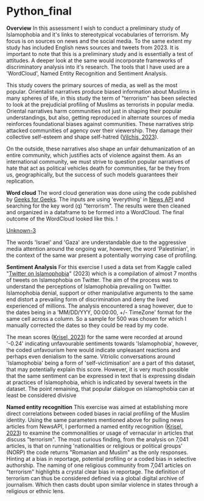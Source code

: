 # Python_final

**Overview**
In this assessment I wish to conduct a preliminary study of Islamophobia and it's links to stereotypical vocabularies of terrorism. My focus is on sources on news and the social media. To the same extent my study has included English news sources and tweets from 2023. It is important to note that this is a preliminary study and is essentially a test of attitudes. A deeper look at the same would incorporate frameworks of discriminatory analysis into it's research. The tools that I have used are a 'WordCloud', Named Entity Recognition and Sentiment Analysis.

This study covers the primary sources of media, as well as the most popular. Orientalist narratives produce biased information about Muslims in many spheres of life, in this study the term of "terrorism" has been selected to look at the prejudicial profiling of Muslims as terrorists in popular media. Oriental narratives harm communities not just in shaping their popular understandings, but also, getting reproduced in alternate sources of media reinforces foundational biases against communities. These narratives strip attacked communities of agency over their viewership. They damage their collective self-esteem and shape self-hatred ([Vilchis, 2023]([url](https://oxfordre.com/religion/display/10.1093/acrefore/9780199340378.001.0001/acrefore-9780199340378-e-1102))). 

On the outside, these narratives also shape an unfair dehumanization of an entire community, which justifies acts of violence against them. As an international community, we must strive to question popular narratives of hate that act as political vehicles death for communities, far be they from us, geographically, but the success of such models guarantees their replication. 

**Word cloud**
The word cloud generation was done using the code published by [Geeks for Geeks]([url](https://www.geeksforgeeks.org/generating-word-cloud-python/)https://www.geeksforgeeks.org/generating-word-cloud-python/). The inputs are using 'everything' in [News API]([url](https://newsapi.org)https://newsapi.org) and searching for the key word (q) "terrorism". The results were then cleaned and organized in a dataframe to be formed into a WordCloud. The final outcome of the WordCloud looked like this.  !

[Unknown-3](https://github.com/PrinceShah05/Python_final/assets/117305770/07c938e8-61f3-4c85-8302-dc770a3b6af3) 

The words 'Israel' and 'Gaza' are understandable due to the aggressive media attention around the ongoing war, however, the word 'Palestinian', in the context of the same war present a potentially worrying case of profiling. 

**Sentiment Analysis**
For this exercise I used a data set from Kaggle called "[Twitter on Islamophobia]([url](https://www.kaggle.com/datasets/nassimeidrissi/twitter-dataset-islamophobia-updated/)https://www.kaggle.com/datasets/nassimeidrissi/twitter-dataset-islamophobia-updated/)" (2023) which is a compilation of almost 7 months of tweets on Islamophobia on Twitter. The aim of the process was to understand the perceptions of Islamophobia prevailing on Twitter. Islamophobia denial, support or other manipulative arguments to the same end distort a prevailing form of discrimination and deny the lived experienced of millions. The analysis encountered a snag however, due to the dates being in a 'MM/DD/YYY, 00:00:00, +/- TimeZone' format for the same cell across a column. So a sample for 500 was chosen for which I manually corrected the dates so they could be read by my code. 

The mean scores ([Krisel, 2023]([url](https://github.com/rskrisel/sentiment_analysis_workshop))) for the same were recorded at around '-0.24' indicating unfavourable sentiments towards 'Islamophobia', however, the coded unfavourism here would indicate unpleasant reactions and perhaps even denialism to the same. Vitriolic conversations around 'Islamophobia' being a form of 'self-victimisation' are a part of this dataset, that may potentially explain this score. However, it is very much possible that the same sentiment can be expressed in text that is expressing disdain at practices of Islamophobia, which is indicated by several tweets in the dataset. The point remaining, that popular dialogue on islamophobia can at least be considered divisive 

**Named entity recognition** 
This exercise was aimed at establishing more direct correlations between coded biases in racial profiling of the Muslim identity. Using the same parameters mentioned above for pulling news articles from NewsAPI, I performed a named entity recognition ([Krisel, 2023]([url](https://github.com/rskrisel/NER_workshop)https://github.com/rskrisel/NER_workshop)) to examine the commonalities or usage of vernacular in articles that discuss "terrorism". The most curious finding, from the analysis on 7,041 articles, is that on running 'nationalities or religious or political groups' (NORP) the code returns "Romanian and Muslim" as the only responses. Hinting at a bias in reportage, potential profiling or a coded bias in selective authorship. The naming of one religious community from 7,041 articles on "terrorism" highlights a crystal clear bias in reportage. The definition of terrorism can thus be considered defined via a global digital archive of journalism. Which then casts doubt upon similar violence in states through a religious or ethnic lens. 

